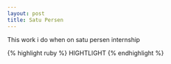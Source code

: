 ```yaml
---
layout: post
title: Satu Persen
---
```


This work i do when on satu persen internship

{% highlight ruby %}
HIGHTLIGHT
{% endhighlight %}
